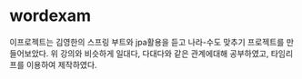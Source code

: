 # wordexam

이프로젝트는 김영한의 스프링 부트와 jpa활용을 듣고 나라-수도 맞추기 프로젝트를 만들어보았다. 위 강의와 비슷하게 일대다, 다대다와 같은 관계에대해 공부하였고, 타임리프를 이용하여 제작하였다.
